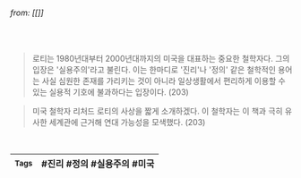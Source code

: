 
###### from: [[]]

<br/>

>로티는 1980년대부터 2000년대까지의 미국을 대표하는 중요한 철학자다. 그의 입장은 '실용주의'라고 불린다. 이는 한마디로 '진리'나 '정의' 같은 철학적인 용어는 사실 심원한 존재를 가리키는 것이 아니라 일상생활에서 편리하게 이용할 수 있는 실용적 기호에 불과하다는 입장이다. (203)

>미국 철학자 리처드 로티의 사상을 짧게 소개하겠다. 이 철학자는 이 책과 극히 유사한 세계관에 근거해 연대 가능성을 모색했다. (203)

<br/>

| <small> Tags </small> | #진리 #정의 #실용주의 #미국  |
| --- | --- |
